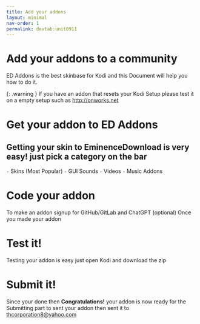 ```yaml
---
title: Add your addons
layout: minimal
nav-order: 1
permalink: devtab:unit0911
---
```


# Add your addons to a community 
ED Addons is the best skinbase for Kodi and
this Document will help you how to do it.

{: .warning } 
If you have an addon that resets your Kodi Setup
please test it on a empty setup such as http://onworks.net

# Get your addon to ED Addons
Getting your skin to EminenceDownload is very easy!
just pick a category on the bar
---

`-` Skins (Most Popular)
`-` GUI Sounds
`-` Videos
`-` Music Addons
# Code your addon 
To make an addon signup for GitHub/GitLab and ChatGPT (optional)
Once you made your addon
# Test it!
Testing your addon is easy just open Kodi and download the zip
# Submit it!
Since your done then **Congratulations!** your addon is now ready for the Submitting part to sent your addon then sent it to thcorporation8@yahoo.com 
